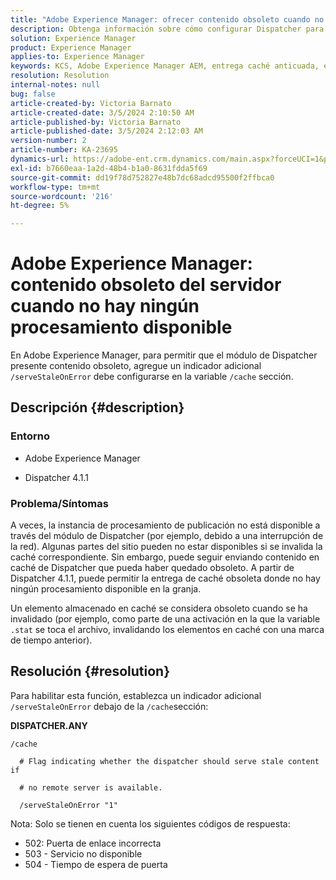 ```yaml
---
title: "Adobe Experience Manager: ofrecer contenido obsoleto cuando no hay ningún procesamiento disponible"
description: Obtenga información sobre cómo configurar Dispatcher para permitir la entrega de caché obsoleta cuando no hay ningún procesamiento disponible en Adobe Experience Manager.
solution: Experience Manager
product: Experience Manager
applies-to: Experience Manager
keywords: KCS, Adobe Experience Manager AEM, entrega caché anticuada, entrega de contenido anticuado, resolución de problemas, resolución de problemas, Dispatcher,
resolution: Resolution
internal-notes: null
bug: false
article-created-by: Victoria Barnato
article-created-date: 3/5/2024 2:10:50 AM
article-published-by: Victoria Barnato
article-published-date: 3/5/2024 2:12:03 AM
version-number: 2
article-number: KA-23695
dynamics-url: https://adobe-ent.crm.dynamics.com/main.aspx?forceUCI=1&pagetype=entityrecord&etn=knowledgearticle&id=8adb4f94-95da-ee11-904c-000d3a3110f0
exl-id: b7660eaa-1a2d-48b4-b1a0-8631fdda5f69
source-git-commit: dd19f78d752827e48b7dc68adcd95500f2ffbca0
workflow-type: tm+mt
source-wordcount: '216'
ht-degree: 5%

---
```


# Adobe Experience Manager: contenido obsoleto del servidor cuando no hay ningún procesamiento disponible


En Adobe Experience Manager, para permitir que el módulo de Dispatcher presente contenido obsoleto, agregue un indicador adicional `/serveStaleOnError` debe configurarse en la variable `/cache` sección.

## Descripción {#description}


### <b>Entorno</b>

- Adobe Experience Manager


- Dispatcher 4.1.1


### <b>Problema/Síntomas</b>

A veces, la instancia de procesamiento de publicación no está disponible a través del módulo de Dispatcher (por ejemplo, debido a una interrupción de la red). Algunas partes del sitio pueden no estar disponibles si se invalida la caché correspondiente. Sin embargo, puede seguir enviando contenido en caché de Dispatcher que pueda haber quedado obsoleto. A partir de Dispatcher 4.1.1, puede permitir la entrega de caché obsoleta donde no hay ningún procesamiento disponible en la granja.

Un elemento almacenado en caché se considera obsoleto cuando se ha invalidado (por ejemplo, como parte de una activación en la que la variable `.stat` se toca el archivo, invalidando los elementos en caché con una marca de tiempo anterior).


## Resolución {#resolution}


Para habilitar esta función, establezca un indicador adicional `/serveStaleOnError` debajo de la `/cache`sección:

<b>DISPATCHER.ANY</b>


```
/cache

  # Flag indicating whether the dispatcher should serve stale content if

  # no remote server is available.

  /serveStaleOnError "1"
```




Nota: Solo se tienen en cuenta los siguientes códigos de respuesta:

- 502: Puerta de enlace incorrecta
- 503 - Servicio no disponible
- 504 - Tiempo de espera de puerta
